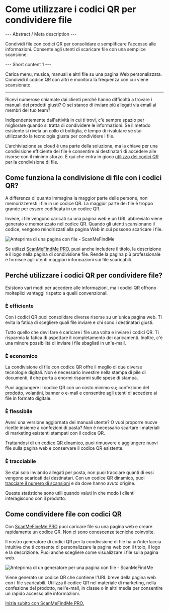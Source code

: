 <h1>Come utilizzare i codici QR per condividere file</h1>

--- Abstract / Meta description ---

Condividi file con codici QR per consolidare e semplificare l'accesso alle informazioni. Consente agli utenti di scaricare file con una semplice scansione.

--- Short content 1 ---

Carica menu, musica, manuali e altri file su una pagina Web personalizzata. Condividi il codice QR con altri e monitora la frequenza con cui viene scansionato.

----------

<p>Ricevi numerose chiamate dai clienti perché hanno difficoltà a trovare i manuali dei prodotti giusti? O sei stanco di inviare più allegati via email ai membri del tuo team? </p>

<p>Indipendentemente dall'attività in cui ti trovi, c'è sempre spazio per migliorare quando si tratta di condividere le informazioni. Se il metodo esistente si rivela un collo di bottiglia, è tempo di rivalutare se stai utilizzando la tecnologia giusta per condividere i file. </p>

<p>L'archiviazione su cloud è una parte della soluzione, ma la chiave per una condivisione efficiente dei file è consentire ai destinatari di accedere alle risorse con il minimo sforzo. È qui che entra in gioco <a href="#static:url">utilizzo dei codici QR</a> per la condivisione di file.</p>

<h2>Come funziona la condivisione di file con i codici QR?</h2>

<p>A differenza di quanto immagina la maggior parte delle persone, non memorizzeresti i file in un codice QR. La maggior parte dei file è troppo grande per essere codificata in un codice QR. </p>

<p>Invece, i file vengono caricati su una pagina web e un URL abbreviato viene generato e memorizzato nel codice QR. Quando gli utenti scansionano il codice, vengono reindirizzati alla pagina Web in cui possono scaricare i file. </p>

<p class="imageholder">
    <img src="https://media.scanmefindme.com/blog/about_dynamic_page/files/img 1 - preview files.png"
        alt="Anteprima di una pagina con file - ScanMeFindMe">
</p>

<p>Se utilizzi <a href="#pro">ScanMeFindMe PRO</a>, puoi anche includere il titolo, la descrizione e il logo nella pagina di condivisione file. Rende la pagina più professionale e fornisce agli utenti maggiori informazioni sui file scaricabili. </p>

<h2>Perché utilizzare i codici QR per condividere file?</h2>

<p>Esistono vari modi per accedere alle informazioni, ma i codici QR offrono molteplici vantaggi rispetto a quelli convenzionali. </p>

<h3>È efficiente</h3>

<p>Con i codici QR puoi consolidare diverse risorse su un'unica pagina web. Ti evita la fatica di scegliere quali file inviare e chi sono i destinatari giusti. </p>

<p>Tutto quello che devi fare è caricare i file una volta e inviare i codici QR. Ti risparmia la fatica di aspettare il completamento dei caricamenti. Inoltre, c'è una minore possibilità di inviare i file sbagliati in un'e-mail. </p>

<h3>È economico</h3>

<p>La condivisione di file con codice QR offre il meglio di due diverse tecnologie digitali. Non è necessario investire nella stampa di pile di documenti, il che porta a enormi risparmi sulle spese di stampa. </p>

<p>Puoi aggiungere il codice QR con un costo minimo su; confezione del prodotto, volantini, banner o e-mail e consentire agli utenti di accedere ai file in formato digitale. </p>

<h3>È flessibile</h3>

<p>Avevi una versione aggiornata dei manuali utente? O vuoi proporre nuove ricette insieme a confezioni di pasta? Non è necessario scartare i materiali di marketing esistenti stampati con il codice QR. </p>

<p>Trattandosi di un <a href="#about:product">codice QR dinamico</a>, puoi rimuovere e aggiungere nuovi file sulla pagina web e conservare il codice QR esistente.</p>

<h3>È tracciabile</h3>

<p>Se stai solo inviando allegati per posta, non puoi tracciare quanti di essi vengono scaricati dai destinatari. Con un codice QR dinamico, puoi <a href="#article:about_statistics">tracciare il numero di scansioni</a> e da dove hanno avuto origine. </p>

<p>Queste statistiche sono utili quando valuti in che modo i clienti interagiscono con il prodotto. </p>

<h2>Come condividere file con codici QR</h2>

<p>Con <a href="#pro">ScanMeFineMe PRO</a> puoi caricare file su una pagina web e creare rapidamente un codice QR. Non ci sono conoscenze tecniche coinvolte. </p>

<p>Il nostro generatore di codici QR per la condivisione di file ha un'interfaccia intuitiva che ti consente di personalizzare la pagina web con il titolo, il logo e la descrizione. Puoi anche scegliere come visualizzare i file sulla pagina web. </p>

<p class="imageholder">
    <img src="https://media.scanmefindme.com/blog/about_dynamic_page/files/img 2 - how files are displayed.png"
        alt="Anteprima di un generatore per una pagina con file - ScanMeFindMe">
</p>

<p>Viene generato un codice QR che contiene l'URL breve della pagina web con i file scaricabili. Utilizza il codice QR nel materiale di marketing, nella confezione del prodotto, nell'e-mail, in classe o in altri media per consentire un rapido accesso alle informazioni. </p>

<p><a href="#pro">Inizia subito con ScanMeFindMe PRO.</a></p>
